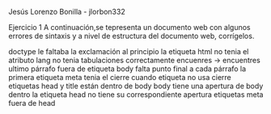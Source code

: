 Jesús Lorenzo Bonilla - jlorbon332

Ejercicio 1
A continuación,se tepresenta un documento web con algunos errores de sintaxis y a nivel de estructura del documento web, corrígelos.

doctype le faltaba la exclamación al principio
la etiqueta html no tenia el atributo lang
no tenia tabulaciones correctamente
encuenres -> encuentres
ultimo párrafo fuera de etiqueta body
falta punto final a cada párrafo
la primera etiqueta meta tenia el cierre cuando etiqueta no usa cierre
etiquetas head y title están dentro de body
body tiene una apertura de body dentro
la etiqueta head no tiene su correspondiente apertura 
etiquetas meta fuera de head
